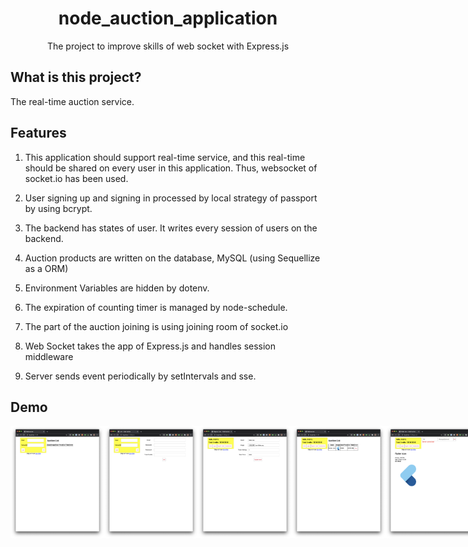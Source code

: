 <h1 align="center">node_auction_application</h1>
<div align="center">
    The project to improve skills of web socket with Express.js
</div>

## What is this project?

The real-time auction service.

## Features

1. This application should support real-time service, and this real-time should be shared on every user in this application. Thus, websocket of socket.io has been used.

2. User signing up and signing in processed by local strategy of passport by using bcrypt.

3. The backend has states of user. It writes every session of users on the backend.

4. Auction products are written on the database, MySQL (using Sequellize as a ORM)

5. Environment Variables are hidden by dotenv.

6. The expiration of counting timer is managed by node-schedule.

7. The part of the auction joining is using joining room of socket.io

8. Web Socket takes the app of Express.js and handles session middleware

9. Server sends event periodically by setIntervals and sse.

## Demo

<div style="display:flex" align="center">
    <img src="images/1.png" alt="1" width="150">
    <img src="images/2.png" alt="2" width="150">
    <img src="images/3.png" alt="3" width="150">
    <img src="images/4.png" alt="4" width="150">
    <img src="images/5.png" alt="5" width="150">
</div>
